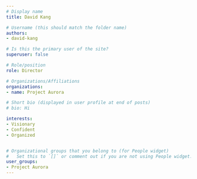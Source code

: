 ```yaml
---
# Display name
title: David Kang

# Username (this should match the folder name)
authors:
- david-kang

# Is this the primary user of the site?
superuser: false

# Role/position
role: Director

# Organizations/Affiliations
organizations:
- name: Project Aurora

# Short bio (displayed in user profile at end of posts)
# bio: Hi

interests:
- Visionary
- Confident
- Organized


# Organizational groups that you belong to (for People widget)
#   Set this to `[]` or comment out if you are not using People widget.
user_groups:
- Project Aurora
---
```

